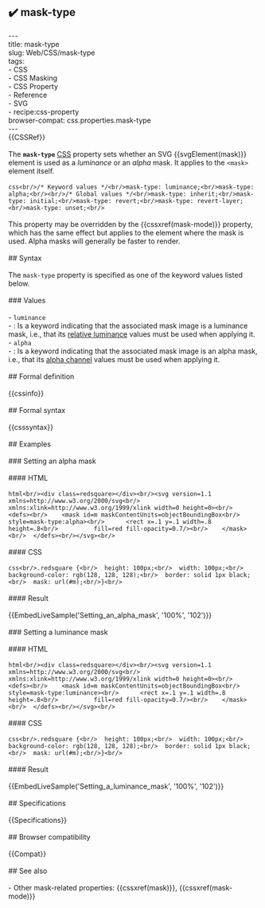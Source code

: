 ## ✔️ mask-type 
 ---<br/>title: mask-type<br/>slug: Web/CSS/mask-type<br/>tags:<br/>  - CSS<br/>  - CSS Masking<br/>  - CSS Property<br/>  - Reference<br/>  - SVG<br/>  - recipe:css-property<br/>browser-compat: css.properties.mask-type<br/>---<br/>{{CSSRef}}<br/><br/>The **`mask-type`** [CSS](/en-US/docs/Web/CSS) property sets whether an SVG {{svgElement(mask)}} element is used as a _luminance_ or an _alpha_ mask. It applies to the `<mask>` element itself.<br/><br/>```css<br/>/* Keyword values */<br/>mask-type: luminance;<br/>mask-type: alpha;<br/><br/>/* Global values */<br/>mask-type: inherit;<br/>mask-type: initial;<br/>mask-type: revert;<br/>mask-type: revert-layer;<br/>mask-type: unset;<br/>```<br/><br/>This property may be overridden by the {{cssxref(mask-mode)}} property, which has the same effect but applies to the element where the mask is used. Alpha masks will generally be faster to render.<br/><br/>## Syntax<br/><br/>The `mask-type` property is specified as one of the keyword values listed below.<br/><br/>### Values<br/><br/>- `luminance`<br/>  - : Is a keyword indicating that the associated mask image is a luminance mask, i.e., that its [relative luminance](https://en.wikipedia.org/wiki/Luminance_%28relative%29) values must be used when applying it.<br/>- `alpha`<br/>  - : Is a keyword indicating that the associated mask image is an alpha mask, i.e., that its [alpha channel](https://en.wikipedia.org/wiki/Alpha_compositing) values must be used when applying it.<br/><br/>## Formal definition<br/><br/>{{cssinfo}}<br/><br/>## Formal syntax<br/><br/>{{csssyntax}}<br/><br/>## Examples<br/><br/>### Setting an alpha mask<br/><br/>#### HTML<br/><br/>```html<br/><div class=redsquare></div><br/><svg version=1.1 xmlns=http://www.w3.org/2000/svg<br/>    xmlns:xlink=http://www.w3.org/1999/xlink width=0 height=0><br/>  <defs><br/>    <mask id=m maskContentUnits=objectBoundingBox<br/>      style=mask-type:alpha><br/>      <rect x=.1 y=.1 width=.8 height=.8<br/>          fill=red fill-opacity=0.7/><br/>    </mask><br/>  </defs><br/></svg><br/>```<br/><br/>#### CSS<br/><br/>```css<br/>.redsquare {<br/>  height: 100px;<br/>  width: 100px;<br/>  background-color: rgb(128, 128, 128);<br/>  border: solid 1px black;<br/>  mask: url(#m);<br/>}<br/>```<br/><br/>#### Result<br/><br/>{{EmbedLiveSample('Setting_an_alpha_mask', '100%', '102')}}<br/><br/>### Setting a luminance mask<br/><br/>#### HTML<br/><br/>```html<br/><div class=redsquare></div><br/><svg version=1.1 xmlns=http://www.w3.org/2000/svg<br/>    xmlns:xlink=http://www.w3.org/1999/xlink width=0 height=0><br/>  <defs><br/>    <mask id=m maskContentUnits=objectBoundingBox<br/>      style=mask-type:luminance><br/>      <rect x=.1 y=.1 width=.8 height=.8<br/>          fill=red fill-opacity=0.7/><br/>    </mask><br/>  </defs><br/></svg><br/>```<br/><br/>#### CSS<br/><br/>```css<br/>.redsquare {<br/>  height: 100px;<br/>  width: 100px;<br/>  background-color: rgb(128, 128, 128);<br/>  border: solid 1px black;<br/>  mask: url(#m);<br/>}<br/>```<br/><br/>#### Result<br/><br/>{{EmbedLiveSample('Setting_a_luminance_mask', '100%', '102')}}<br/><br/>## Specifications<br/><br/>{{Specifications}}<br/><br/>## Browser compatibility<br/><br/>{{Compat}}<br/><br/>## See also<br/><br/>- Other mask-related properties: {{cssxref(mask)}}, {{cssxref(mask-mode)}}<br/>